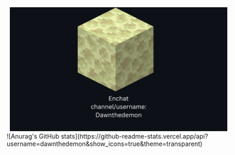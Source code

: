 
<div align="center">
  <img src="./Enchat_Card1.png" height="280" />
</div>
![Anurag's GitHub stats](https://github-readme-stats.vercel.app/api?username=dawnthedemon&show_icons=true&theme=transparent)
